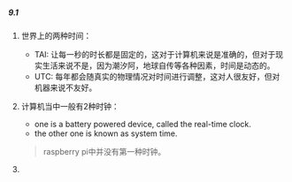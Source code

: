##### 9.1
1. 世界上的两种时间：
   * TAI: 让每一秒的时长都是固定的，这对于计算机来说是准确的，但对于现实生活来说不是，因为潮汐阿，地球自传等各种因素，时间是动态的。
   * UTC: 每年都会随真实的物理情况对时间进行调整，这对人很友好，但对机器来说不友好。

2. 计算机当中一般有2种时钟：
   * one is a battery powered device, called the real-time clock.
   * the other one is known as system time.
   > raspberry pi中并没有第一种时钟。

3. 
